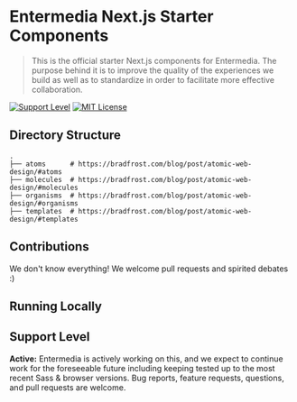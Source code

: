 # Entermedia Next.js Starter Components

> This is the official starter Next.js components for Entermedia. The purpose behind it is to improve the quality of the experiences we build as well as to standardize in order to facilitate more effective collaboration.

[![Support Level](https://img.shields.io/badge/support-active-green.svg)](#support-level) [![MIT License](https://img.shields.io/github/license/Entermedia-LLC/nextjs-components.svg)](https://github.com/Entermedia-LLC/nextjs-components/blob/main/LICENSE)

## Directory Structure

```
.
├── atoms      # https://bradfrost.com/blog/post/atomic-web-design/#atoms
├── molecules  # https://bradfrost.com/blog/post/atomic-web-design/#molecules
├── organisms  # https://bradfrost.com/blog/post/atomic-web-design/#organisms
├── templates  # https://bradfrost.com/blog/post/atomic-web-design/#templates
```

## Contributions

We don't know everything! We welcome pull requests and spirited debates :)

## Running Locally

## Support Level

**Active:** Entermedia is actively working on this, and we expect to continue work for the foreseeable future including keeping tested up to the most recent Sass & browser versions. Bug reports, feature requests, questions, and pull requests are welcome.
